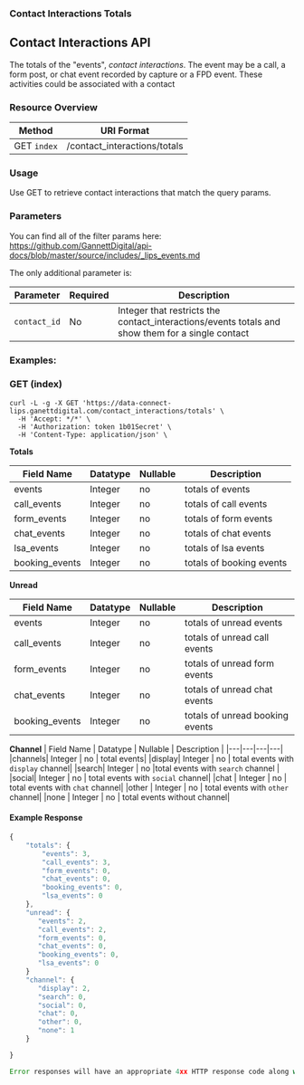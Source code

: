 ### **Contact Interactions Totals**
<a name="lips_contact_interactions_totals"></a>
## Contact Interactions API

The totals of the "events", *contact interactions*. The event may be a call, a form post, or chat event recorded by capture or a FPD event. These activities could be associated with a contact

### Resource Overview

| Method | URI Format |
|---|---|
| GET `index` | /contact_interactions/totals|

### Usage
Use GET to retrieve contact interactions that match the query params.

### Parameters
You can find all of the filter params here: https://github.com/GannettDigital/api-docs/blob/master/source/includes/_lips_events.md

The only additional parameter is:

| Parameter | Required | Description |
|---|---|---|
|`contact_id`|No|Integer that restricts the contact_interactions/events totals and show them for a single contact|


### Examples:

### GET (index)

```
curl -L -g -X GET 'https://data-connect-lips.ganettdigital.com/contact_interactions/totals' \
  -H 'Accept: */*' \
  -H 'Authorization: token 1b01Secret' \
  -H 'Content-Type: application/json' \
```

**Totals**

| Field Name | Datatype | Nullable | Description |
|---|---|---|---|
|events| Integer | no | totals of events|
|call_events| Integer | no | totals of call events|
|form_events| Integer | no | totals of form events|
|chat_events| Integer | no | totals of chat events|
|lsa_events| Integer | no | totals of lsa events|
|booking_events| Integer | no | totals of booking events|

**Unread**

| Field Name | Datatype | Nullable | Description |
|---|---|---|---|
|events| Integer | no | totals of unread events|
|call_events| Integer | no | totals of unread call events|
|form_events| Integer | no | totals of unread form events|
|chat_events| Integer | no | totals of unread chat events|
|booking_events| Integer | no | totals of unread booking events|

**Channel**
| Field Name | Datatype | Nullable | Description |
|---|---|---|---|
|channels| Integer | no | total events|
|display| Integer | no | total events with `display` channel|
|search| Integer | no |total events with `search` channel |
|social| Integer | no | total events with `social` channel|
|chat | Integer | no | total events with `chat` channel|
|other | Integer | no | total events with `other` channel|
|none | Integer | no | total events without channel|

#### Example Response

```javascript
{
    "totals": {
        "events": 3,
        "call_events": 3,
        "form_events": 0,
        "chat_events": 0,
        "booking_events": 0,
        "lsa_events": 0
    },
    "unread": {
       "events": 2,
       "call_events": 2,
       "form_events": 0,
       "chat_events": 0,
       "booking_events": 0,
       "lsa_events": 0
    }
    "channel": {
       "display": 2,
       "search": 0,
       "social": 0,
       "chat": 0,
       "other": 0,
       "none": 1
    }

}

Error responses will have an appropriate 4xx HTTP response code along with a JSON body indicating what went wrong.
